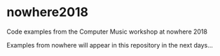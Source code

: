 # nowhere2018
Code examples from the Computer Music workshop at nowhere 2018

Examples from nowhere will appear in this repository in the next days...
